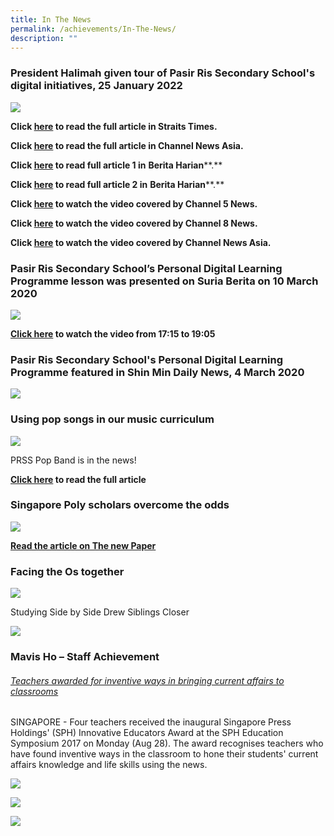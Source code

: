 ```yaml
---
title: In The News
permalink: /achievements/In-The-News/
description: ""
---
```

### **President Halimah given tour of Pasir Ris Secondary School's digital initiatives, 25 January 2022**


![](/images/President%20Visti%20Pic_1.png)

**Click&nbsp;[here](https://www.straitstimes.com/singapore/president-halimah-given-tour-of-pasir-ris-secondary-schools-digital-initiatives)&nbsp;to read the full article in Straits Times.**

**Click&nbsp;[here](https://www.channelnewsasia.com/singapore/national-digital-literacy-programme-has-enabled-students-have-access-digital-devices-amid-covid-19-halimah-yacob-2457851)&nbsp;to read the full article in Channel News Asia.**

**Click&nbsp;[here](https://www.beritaharian.sg/setempat/presiden-halimah-dibawa-tinjau-inisiatif-digital-sekolah-menengah-pasir-ris)&nbsp;to read full article 1 in**&nbsp;**Berita Harian****.**

**Click&nbsp;[here](https://www.beritaharian.sg/setempat/presiden-halimah-tekan-penting-pelajar-diajar-sejahtera-siber)&nbsp;to read full article 2 in**&nbsp;**Berita Harian****.**

**Click&nbsp;[here](https://youtu.be/5E3t2GUfCBI)&nbsp;to watch the video covered by Channel 5 News.**

**Click&nbsp;[here](https://youtu.be/xyV8YFkM9Mw)&nbsp;to watch the video covered by Channel 8 News.**

**Click&nbsp;[here](https://www.youtube.com/watch?v=hwlHbSqO2_E)&nbsp;to watch the video covered by Channel News Asia.**

  
### **Pasir Ris Secondary School’s Personal Digital Learning Programme lesson was presented on Suria Berita on 10 March 2020**

![](/images/PLD%20video%20pic.png)

**[Click here](https://www.mewatch.sg/en/tv-show/news/mar-2020-suria-berita/tue-10-mar-2020/925430) to watch the video from 17:15 to 19:05**

### **Pasir Ris Secondary School's Personal Digital Learning Programme featured in Shin Min Daily News, 4 March 2020**

![](/images/Personal%20Digital%20Learning%20Programme.jpeg)

### **Using pop songs in our music curriculum**

![](/images/PRSS%20Pop%20Band%20news%20article%20header.jpeg)

PRSS Pop Band is in the news!

**[Click here](/images/PRSS%20Pop%20Band%20news%20article.jpeg) to read the full article**

### **Singapore Poly scholars overcome the odds**

![](/images/Dean%20Lim.png)

**[Read the article on The new Paper](https://www.tnp.sg/news/singapore/singapore-poly-scholars-overcome-odds)**
	
### **Facing the Os together**

![](/images/Facing%20the%20Os.jpeg)

Studying Side by Side Drew Siblings Closer

![](/images/triplets.jpeg)

### **Mavis Ho – Staff Achievement**

###### [Teachers awarded for inventive ways in bringing current affairs to classrooms](http://www.straitstimes.com/singapore/teachers-awarded-for-inventive-ways-in-bringing-current-affairs-to-classrooms)

SINGAPORE - Four teachers received the inaugural Singapore Press Holdings' (SPH) Innovative Educators Award at the SPH Education Symposium 2017 on Monday (Aug 28). The award recognises teachers who have found inventive ways in the classroom to hone their students' current affairs knowledge and life skills using the news.

![](/images/chinese_news.jpeg)

<a href="/files/New%20Paper_Amirah.pdf">![](/images/New-Paper_Amirah.png)</a>

<a href="/files/The%20New%20Paper_Jessie_14Jan2014.pdf">![](/images/The-New-Paper_Jessie_14Jan2014.png)</a>